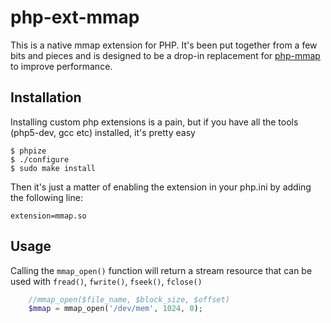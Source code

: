 # php-ext-mmap
This is a native mmap extension for PHP.  It's been put together from a few bits and pieces and is designed to be a drop-in replacement for [php-mmap](https://github.com/calcinai/php-mmap) to improve performance.

## Installation
Installing custom php extensions is a pain, but if you have all the tools (php5-dev, gcc etc) installed, it's pretty easy

```
$ phpize
$ ./configure
$ sudo make install
```

Then it's just a matter of enabling the extension in your php.ini by adding the following line:

`extension=mmap.so`

## Usage
Calling the `mmap_open()` function will return a stream resource that can be used with `fread()`, `fwrite()`, `fseek()`, `fclose()`

```php
    //mmap_open($file_name, $block_size, $offset)
    $mmap = mmap_open('/dev/mem', 1024, 0);
```
